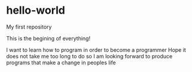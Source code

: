 # hello-world
My first repository

This is the begining of everything!

I want to learn how to program in order to become a programmer
Hope it does not take me too long to do so
I am looking forward to produce programs that make a change in peoples life
